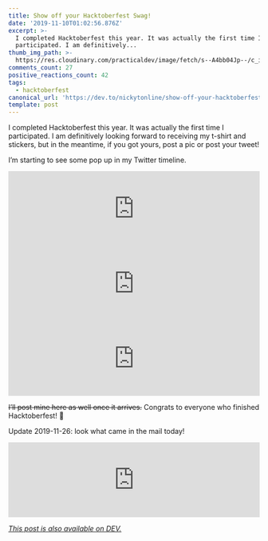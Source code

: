 ```yaml
---
title: Show off your Hacktoberfest Swag!
date: '2019-11-10T01:02:56.876Z'
excerpt: >-
  I completed Hacktoberfest this year. It was actually the first time I
  participated. I am definitively...
thumb_img_path: >-
  https://res.cloudinary.com/practicaldev/image/fetch/s--A4bb04Jp--/c_imagga_scale,f_auto,fl_progressive,h_420,q_auto,w_1000/https://res.cloudinary.com/practicaldev/image/fetch/s--6ODCZShu--/c_imagga_scale%2Cf_auto%2Cfl_progressive%2Ch_420%2Cq_auto%2Cw_1000/https://thepracticaldev.s3.amazonaws.com/i/rsjo0qju1w6sqt1h4ig3.jpeg
comments_count: 27
positive_reactions_count: 42
tags:
  - hacktoberfest
canonical_url: 'https://dev.to/nickytonline/show-off-your-hacktoberfest-swag-479'
template: post
---
```

I completed Hacktoberfest this year. It was actually the first time I participated. I am definitively looking forward to receiving my t-shirt and stickers, but in the meantime, if you got yours, post a pic or post your tweet!

I’m starting to see some pop up in my Twitter timeline.


<iframe class="liquidTag" src="https://dev.to/embed/twitter?args=1192948969610960896" style="border: 0; width: 100%;"></iframe>



<iframe class="liquidTag" src="https://dev.to/embed/twitter?args=1193224304131035136" style="border: 0; width: 100%;"></iframe>



<iframe class="liquidTag" src="https://dev.to/embed/twitter?args=1193274822870089730" style="border: 0; width: 100%;"></iframe>


~~I’ll post mine here as well once it arrives.~~ Congrats to everyone who finished Hacktoberfest! 👏

Update 2019-11-26: look what came in the mail today!


<iframe class="liquidTag" src="https://dev.to/embed/instagram?args=B5WKOqIJZCX" style="border: 0; width: 100%;"></iframe>


*[This post is also available on DEV.](https://dev.to/nickytonline/show-off-your-hacktoberfest-swag-479)*


<script>
const parent = document.getElementsByTagName('head')[0];
const script = document.createElement('script');
script.type = 'text/javascript';
script.src = 'https://cdnjs.cloudflare.com/ajax/libs/iframe-resizer/4.1.1/iframeResizer.min.js';
script.charset = 'utf-8';
script.onload = function() {
    window.iFrameResize({}, '.liquidTag');
};
parent.appendChild(script);
</script>    
